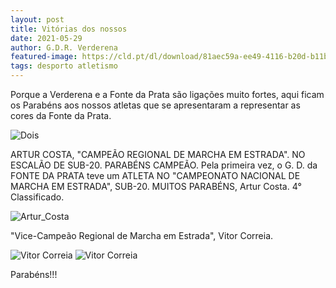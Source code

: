 ```yaml
---
layout: post
title: Vitórias dos nossos
date: 2021-05-29
author: G.D.R. Verderena
featured-image: https://cld.pt/dl/download/81aec59a-ee49-4116-b20d-b11b56378fca/Dois.jpg
tags: desporto atletismo 
---
```


Porque a Verderena e a Fonte da Prata são ligações muito fortes, aqui ficam os Parabéns aos nossos atletas que se apresentaram a representar as cores da Fonte da Prata.

![Dois](https://cld.pt/dl/download/81aec59a-ee49-4116-b20d-b11b56378fca/Dois.jpg)

ARTUR COSTA, "CAMPEÃO REGIONAL DE MARCHA EM ESTRADA". NO ESCALÃO DE SUB-20. PARABÉNS CAMPEÃO.
Pela primeira vez, o G. D. da FONTE DA PRATA teve um ATLETA NO "CAMPEONATO NACIONAL DE MARCHA EM ESTRADA",  SUB-20. MUITOS PARABÉNS, Artur Costa. 4° Classificado.

![Artur_Costa](https://cld.pt/dl/download/5c646f7f-8758-451f-9c07-172083d66eee/Artur_Costa.jpg)

"Vice-Campeão Regional de Marcha em Estrada", Vitor Correia.

![Vitor Correia](https://cld.pt/dl/download/5b58590c-465b-49e9-ae2f-6c8cb08c9c24/Vitor_Correia_3.jpg)
![Vitor Correia](https://cld.pt/dl/download/3cdf7a8d-8f1f-481f-8681-601d8a5a0c82/Vitor_Correia_4.jpg)

Parabéns!!!
